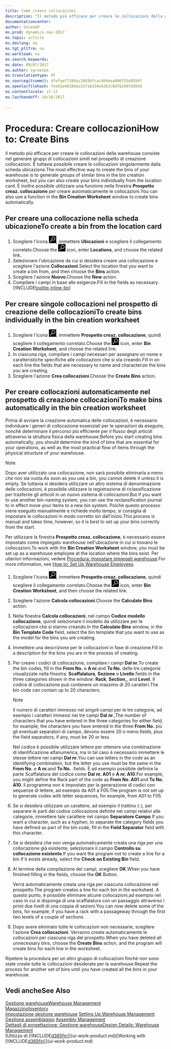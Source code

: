 ```yaml
---
title: Come creare collocazioni
description: "Il metodo più efficace per creare le collocazioni della warehouse consiste nel generare gruppi di collocazioni simili nel prospetto di creazione delle collocazioni. È tuttavia possibile creare le collocazioni singolarmente."
documentationcenter: 
author: SorenGP
ms.prod: dynamics-nav-2017
ms.topic: article
ms.devlang: na
ms.tgt_pltfrm: na
ms.workload: na
ms.search.keywords: 
ms.date: 09/07/2017
ms.author: sgroespe
ms.translationtype: HT
ms.sourcegitcommit: 4fefaef7380ac10836fcac404eea006f55d8556f
ms.openlocfilehash: fee62a4818bba31fab334e4263c8d76249fd384d
ms.contentlocale: it-it
ms.lasthandoff: 10/16/2017

---
```

# <a name="how-to-create-bins"></a><span data-ttu-id="52121-103">Procedura: Creare collocazioni</span><span class="sxs-lookup"><span data-stu-id="52121-103">How to: Create Bins</span></span>
<span data-ttu-id="52121-104">Il metodo più efficace per creare le collocazioni della warehouse consiste nel generare gruppi di collocazioni simili nel prospetto di creazione collocazioni. È tuttavia possibile creare le collocazioni singolarmente dalla scheda ubicazione.</span><span class="sxs-lookup"><span data-stu-id="52121-104">The most effective way to create the bins of your warehouse is to generate groups of similar bins in the bin creation worksheet, but you can also create your bins individually from the location card.</span></span> <span data-ttu-id="52121-105">È inoltre possibile utilizzare una funzione nella finestra **Prospetto creaz. collocazione** per creare automaticamente le collocazioni.</span><span class="sxs-lookup"><span data-stu-id="52121-105">You can also use a function in the **Bin Creation Worksheet** window to create bins automatically.</span></span>  

## <a name="to-create-a-bin-from-the-location-card"></a><span data-ttu-id="52121-106">Per creare una collocazione nella scheda ubicazione</span><span class="sxs-lookup"><span data-stu-id="52121-106">To create a bin from the location card</span></span>  
1.  <span data-ttu-id="52121-107">Scegliere l'icona ![Cerca pagina o report](media/ui-search/search_small.png "Cerca pagina o report"), immettere **Ubicazioni** e scegliere il collegamento correlato.</span><span class="sxs-lookup"><span data-stu-id="52121-107">Choose the ![Search for Page or Report](media/ui-search/search_small.png "Search for Page or Report icon") icon, enter **Locations**, and choose the related link.</span></span>  
2.  <span data-ttu-id="52121-108">Selezionare l'ubicazione da cui si desidera creare una collocazione e scegliere l'azione **Collocazioni**.</span><span class="sxs-lookup"><span data-stu-id="52121-108">Select the location that you want to create a bin from, and then choose the **Bins** action.</span></span>  
3. <span data-ttu-id="52121-109">Scegliere l'azione **Nuovo**.</span><span class="sxs-lookup"><span data-stu-id="52121-109">Choose the **New** action.</span></span>
4. <span data-ttu-id="52121-110">Compilare i campi in base alle esigenze.</span><span class="sxs-lookup"><span data-stu-id="52121-110">Fill in the fields as necessary.</span></span> [!INCLUDE[tooltip-inline-tip](includes/tooltip-inline-tip_md.md)]  

## <a name="to-create-bins-individually-in-the-bin-creation-worksheet"></a><span data-ttu-id="52121-111">Per creare singole collocazioni nel prospetto di creazione delle collocazioni</span><span class="sxs-lookup"><span data-stu-id="52121-111">To create bins individually in the bin creation worksheet</span></span>  
1.  <span data-ttu-id="52121-112">Scegliere l'icona ![Cerca pagina o report](media/ui-search/search_small.png "Cerca pagina o report"), immettere **Prospetto creaz. collocazione**, quindi scegliere il collegamento correlato.</span><span class="sxs-lookup"><span data-stu-id="52121-112">Choose the ![Search for Page or Report](media/ui-search/search_small.png "Search for Page or Report icon") icon, enter **Bin Creation Worksheet**, and choose the related link.</span></span>  
2.  <span data-ttu-id="52121-113">In ciascuna riga, compilare i campi necessari per assegnare un nome e caratteristiche specifiche alle collocazioni che si sta creando.</span><span class="sxs-lookup"><span data-stu-id="52121-113">Fill in on each line the fields that are necessary to name and characterize the bins you are creating.</span></span>  
3.  <span data-ttu-id="52121-114">Scegliere l'azione **Crea collocazioni**.</span><span class="sxs-lookup"><span data-stu-id="52121-114">Choose the **Create Bins** action.</span></span>  

## <a name="to-make-bins-automatically-in-the-bin-creation-worksheet"></a><span data-ttu-id="52121-115">Per creare collocazioni automaticamente nel prospetto di creazione collocazioni</span><span class="sxs-lookup"><span data-stu-id="52121-115">To make bins automatically in the bin creation worksheet</span></span>  
<span data-ttu-id="52121-116">Prima di avviare la creazione automatica delle collocazioni, è necessario individuare i generi di collocazione essenziali per le operazioni da eseguire, nonché determinare il percorso più efficiente per il flusso degli articoli attraverso la struttura fisica della warehouse.</span><span class="sxs-lookup"><span data-stu-id="52121-116">Before you start creating bins automatically, you should determine the kind of bins that are essential for your operations, as well as the most practical flow of items through the physical structure of your warehouse.</span></span>  

> [!NOTE]  
>  <span data-ttu-id="52121-117">Dopo aver utilizzato una collocazione, non sarà possibile eliminarla a meno che non sia vuota.</span><span class="sxs-lookup"><span data-stu-id="52121-117">As soon as you use a bin, you cannot delete it unless it is empty.</span></span> <span data-ttu-id="52121-118">Se tuttavia si desidera utilizzare un altro sistema di denominazione delle collocazioni, è possibile utilizzare la registrazione di riclassificazione per trasferire gli articoli in un nuovo sistema di collocazioni.</span><span class="sxs-lookup"><span data-stu-id="52121-118">But if you want to use another bin-naming system, you can use the reclassification journal to in effect move your items to a new bin system.</span></span> <span data-ttu-id="52121-119">Poiché questo processo viene eseguito manualmente e richiede molto tempo, si consiglia di impostare le collocazioni in modo corretto sin dall'inizio.</span><span class="sxs-lookup"><span data-stu-id="52121-119">This process is manual and takes time, however, so it is best to set up your bins correctly from the start.</span></span>  

<span data-ttu-id="52121-120">Per utilizzare la finestra **Prospetto creaz. collocazione**, è necessario essere impostato come impiegato warehouse nell'ubicazione in cui si trovano le collocazioni.</span><span class="sxs-lookup"><span data-stu-id="52121-120">To work with the **Bin Creation Worksheet** window, you must be set up as a warehouse employee at the location where the bins exist.</span></span> <span data-ttu-id="52121-121">Per ulteriori informazioni, vedere [Procedura: Impostare impiegati warehouse](warehouse-how-to-set-up-warehouse-employees.md).</span><span class="sxs-lookup"><span data-stu-id="52121-121">For more information, see [How to: Set Up Warehouse Employees](warehouse-how-to-set-up-warehouse-employees.md).</span></span>    

1.  <span data-ttu-id="52121-122">Scegliere l'icona ![Cerca pagina o report](media/ui-search/search_small.png "Cerca pagina o report"), immettere **Prospetto creaz. collocazione**, quindi scegliere il collegamento correlato.</span><span class="sxs-lookup"><span data-stu-id="52121-122">Choose the ![Search for Page or Report](media/ui-search/search_small.png "Search for Page or Report icon") icon, enter **Bin Creation Worksheet**, and then choose the related link.</span></span>  
2.  <span data-ttu-id="52121-123">Scegliere l'azione **Calcola collocazioni**.</span><span class="sxs-lookup"><span data-stu-id="52121-123">Choose the **Calculate Bins** action.</span></span>
3. <span data-ttu-id="52121-124">Nella finestra **Calcola collocazioni**, nel campo **Codice modello collocazione**, quindi selezionare il modello da utilizzare per le collocazioni che si stanno creando.</span><span class="sxs-lookup"><span data-stu-id="52121-124">In the **Calculate Bins** window, in the **Bin Template Code** field, select the bin template that you want to use as the model for the bins you are creating.</span></span>
4.  <span data-ttu-id="52121-125">Immettere una descrizione per le collocazioni in fase di creazione.</span><span class="sxs-lookup"><span data-stu-id="52121-125">Fill in a description for the bins you are in the process of creating.</span></span>  
5.  <span data-ttu-id="52121-126">Per creare i codici di collocazione, compilare i campi **Dal nr.**</span><span class="sxs-lookup"><span data-stu-id="52121-126">To create the bin codes, fill in the **From No.**</span></span> <span data-ttu-id="52121-127">e **A nr.**</span><span class="sxs-lookup"><span data-stu-id="52121-127">and **To No.**</span></span> <span data-ttu-id="52121-128">delle tre categorie visualizzate nella finestra: **Scaffalatura**, **Sezione** e **Livello**.</span><span class="sxs-lookup"><span data-stu-id="52121-128">fields in the three categories shown in the window: **Rack**, **Section,**, and **Level.**</span></span> <span data-ttu-id="52121-129">Il codice di collocazione può contenere un massimo di 20 caratteri.</span><span class="sxs-lookup"><span data-stu-id="52121-129">The bin code can contain up to 20 characters.</span></span>  

    > [!NOTE]  
    >  <span data-ttu-id="52121-130">Il numero di caratteri immesso nei singoli campi per le tre categorie, ad esempio i caratteri immessi nei tre campi **Dal nr.**,</span><span class="sxs-lookup"><span data-stu-id="52121-130">The number of characters that you have entered in the three categories for either field, for example, the characters you have entered in the three **From No.**</span></span> <span data-ttu-id="52121-131">più gli eventuali separatori di campo, devono essere 20 o meno.</span><span class="sxs-lookup"><span data-stu-id="52121-131">fields, plus the field separators, if any, must be 20 or less.</span></span>  

     <span data-ttu-id="52121-132">Nel codice è possibile utilizzare lettere per ottenere una combinazione di identificazione alfanumerica, ma in tal caso è necessario immettere le stesse lettere nei campi **Dal nr.**</span><span class="sxs-lookup"><span data-stu-id="52121-132">You can use letters in the code as an identifying combination, but the letter you use must be the same in the **From No.**</span></span> <span data-ttu-id="52121-133">e **A nr.**</span><span class="sxs-lookup"><span data-stu-id="52121-133">and **To No.**</span></span> <span data-ttu-id="52121-134">.</span><span class="sxs-lookup"><span data-stu-id="52121-134">fields.</span></span> <span data-ttu-id="52121-135">È ad esempio possibile definire la parte Scaffalatura del codice come **Dal nr. A01** e **A nr. A10**.</span><span class="sxs-lookup"><span data-stu-id="52121-135">For example, you might define the Rack part of the code as **From No. A01** and **To No. A10**.</span></span> <span data-ttu-id="52121-136">Il programma non è impostato per la generazione di codici con sequenze di lettere, ad esempio da A01 a F05.</span><span class="sxs-lookup"><span data-stu-id="52121-136">The program is not set up to generate codes with letter sequences, for example, from A01 to F05.</span></span>  

6.  <span data-ttu-id="52121-137">Se si desidera utilizzare un carattere, ad esempio il trattino (-), per separare le parti del codice collocazione definite nei campi relativi alle categorie, immettere tale carattere nel campo **Separatore Campo**.</span><span class="sxs-lookup"><span data-stu-id="52121-137">If you want a character, such as a hyphen, to separate the category fields you have defined as part of the bin code, fill in the **Field Separator** field with this character.</span></span>  
7.  <span data-ttu-id="52121-138">Se si desidera che non venga automaticamente creata una riga per una collocazione già esistente, selezionare il campo **Controllo su collocazione esistente**.</span><span class="sxs-lookup"><span data-stu-id="52121-138">If you want the program not to create a line for a bin if it exists already, select the **Check on Existing Bin** field.</span></span>  
8. <span data-ttu-id="52121-139">Al termine della compilazione dei campi, scegliere **OK**.</span><span class="sxs-lookup"><span data-stu-id="52121-139">When you have finished filling in the fields, choose the **OK** Button.</span></span>

    <span data-ttu-id="52121-140">Verrà automaticamente creata una riga per ciascuna collocazione nel prospetto.</span><span class="sxs-lookup"><span data-stu-id="52121-140">The program creates a line for each bin in the worksheet.</span></span> <span data-ttu-id="52121-141">A questo punto, è possibile eliminare alcune collocazioni,ad esempio nel caso in cui si disponga di una scaffalatura con un passaggio attraverso i primi due livelli di una coppia di sezioni.</span><span class="sxs-lookup"><span data-stu-id="52121-141">You can now delete some of the bins, for example, if you have a rack with a passageway through the first two levels of a couple of sections.</span></span>  

9. <span data-ttu-id="52121-142">Dopo avere eliminato tutte le collocazioni non necessarie, scegliere l'azione **Crea collocazioni**. Verranno create automaticamente le collocazioni per ciascuna riga del prospetto.</span><span class="sxs-lookup"><span data-stu-id="52121-142">When you have deleted all unnecessary bins, choose the **Create Bins** action, and the program will create bins for each line in the worksheet.</span></span>  

<span data-ttu-id="52121-143">Ripetere la procedura per un altro gruppo di collocazioni finché non sono state create tutte le collocazioni desiderate per la warehouse.</span><span class="sxs-lookup"><span data-stu-id="52121-143">Repeat the process for another set of bins until you have created all the bins in your warehouse.</span></span>  

## <a name="see-also"></a><span data-ttu-id="52121-144">Vedi anche</span><span class="sxs-lookup"><span data-stu-id="52121-144">See Also</span></span>  
[<span data-ttu-id="52121-145">Gestione warehouse</span><span class="sxs-lookup"><span data-stu-id="52121-145">Warehouse Management</span></span>](warehouse-manage-warehouse.md)  
[<span data-ttu-id="52121-146">Magazzino</span><span class="sxs-lookup"><span data-stu-id="52121-146">Inventory</span></span>](inventory-manage-inventory.md)  
<span data-ttu-id="52121-147">[Impostazione gestione warehouse](warehouse-setup-warehouse.md)   </span><span class="sxs-lookup"><span data-stu-id="52121-147">[Setting Up Warehouse Management](warehouse-setup-warehouse.md)   </span></span>  
<span data-ttu-id="52121-148">[Gestione assemblaggio](assembly-assemble-items.md)  </span><span class="sxs-lookup"><span data-stu-id="52121-148">[Assembly Management](assembly-assemble-items.md)  </span></span>  
[<span data-ttu-id="52121-149">Dettagli di progettazione: Gestione warehouse</span><span class="sxs-lookup"><span data-stu-id="52121-149">Design Details: Warehouse Management</span></span>](design-details-warehouse-management.md)  
<span data-ttu-id="52121-150">[Utilizzo di [!INCLUDE[d365fin](includes/d365fin_md.md)]](ui-work-product.md)</span><span class="sxs-lookup"><span data-stu-id="52121-150">[Working with [!INCLUDE[d365fin](includes/d365fin_md.md)]](ui-work-product.md)</span></span>

